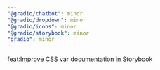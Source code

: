 ```yaml
---
"@gradio/chatbot": minor
"@gradio/dropdown": minor
"@gradio/icons": minor
"@gradio/storybook": minor
"gradio": minor
---
```


feat:Improve CSS var documentation in Storybook
